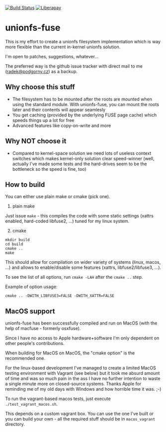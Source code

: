 [![Build Status](https://travis-ci.org/rpodgorny/unionfs-fuse.svg?branch=master)](https://travis-ci.org/rpodgorny/unionfs-fuse)
[![Liberapay](https://liberapay.com/assets/widgets/donate.svg)](https://liberapay.com/rpodgorny/donate)

unionfs-fuse
============

This is my effort to create a unionfs filesystem implementation which is way more
flexible than the current in-kernel unionfs solution.

I'm open to patches, suggestions, whatever...

The preferred way is the github issue tracker with direct mail to me (radek@podgorny.cz) as a backup.

Why choose this stuff
---------------------

* The filesystem has to be mounted after the roots are mounted when using the standard module. With unionfs-fuse, you can mount the roots later and their contents will appear seamlesly
* You get caching (provided by the underlying FUSE page cache) which speeds things up a lot for free
* Advanced features like copy-on-write and more

Why NOT choose it
-----------------

* Compared to kernel-space solution we need lots of useless context switches which makes kernel-only solution clear speed-winner (well, actually I've made some tests and the hard-drives seem to be the bottleneck so the speed is fine, too)

How to build
------------

You can either use plain make or cmake (pick one).

1. plain make

Just issue `make` - this compiles the code with some static settings (xattrs enabled, hard-coded libfuse2, ...) tuned for my linux system.

2. cmake

```
mkdir build
cd build
cmake ..
make
```

This should allow for compilation on wider variety of systems (linux, macos, ...) and allows to enable/disable some features (xattrs, libfuse2/libfuse3, ...).

To see the list of all options, run `cmake -LAH` after the `cmake ..` step.

Example of option usage:

```
cmake .. -DWITH_LIBFUSE3=FALSE -DWITH_XATTR=FALSE
```

MacOS support
-------------

unionfs-fuse has been successfully compiled and run on MacOS (with the help of macfuse - formerly osxfuse).

Since I have no access to Apple hardware+software I'm only dependent on other people's contributions.

When building for MacOS on MacOS, the "cmake option" is the recommended one.

For the linux-based development I've managed to create a limited MacOS testing environment with Vagrant (see below)
but it took me absurd amount of time and was so much pain in the ass I have no further intention to waste a single
minute more on closed-source systems. Thanks Apple for reminding me of my old days with Windows and how horrible time
it was. ;-)

To run the vagrant-based macos tests, just execute `./test_vagrant_macos.sh`.

This depends on a custom vagrant box. You can use the one I've built or you can build your own - all the required stuff should be in `macos_vagrant` directory.
